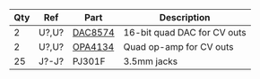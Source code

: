 |Qty|Ref|Part|Description|
|---|---|---|---|
|2|U?,U?|[DAC8574](https://www.ti.com/lit/SLAS377)|16-bit quad DAC for CV outs|
|2|U?,U?|[OPA4134](https://www.ti.com/lit/gpn/OPA2134)|Quad op-amp for CV outs|
|25|J?-J?|PJ301F|3.5mm jacks|
